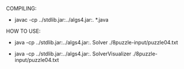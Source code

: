 COMPILING:
- javac -cp ../stdlib.jar:../algs4.jar:. *.java

HOW TO USE:

- java -cp ../stdlib.jar:../algs4.jar:. Solver ./8puzzle-input/puzzle04.txt

- java -cp ../stdlib.jar:../algs4.jar:. SolverVisualizer ./8puzzle-input/puzzle04.txt
